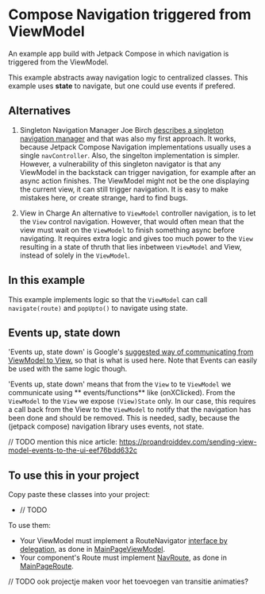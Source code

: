 # Compose Navigation triggered from ViewModel

An example app build with Jetpack Compose in which navigation is triggered from the ViewModel.

This example abstracts away navigation logic to centralized classes. This example uses **state** to
navigate, but one could use events if prefered.

## Alternatives

1. Singleton Navigation Manager Joe
   Birch [describes a singleton navigation manager]("https://medium.com/google-developer-experts/modular-navigation-with-jetpack-compose-fda9f6b2bef7")
   and that was also my first approach. It works, because Jetpack Compose Navigation implementations
   usually uses a single `navController`. Also, the singelton implementation is simpler. However, a
   vulnerability of this singleton navigator is that any ViewModel in the backstack can trigger
   navigation, for example after an async action finishes. The ViewModel might not be the one
   displaying the current view, it can still trigger navigation. It is easy to make mistakes here,
   or create strange, hard to find bugs.

2. View in Charge An alternative to `ViewModel` controller navigation, is to let the `View` control
   navigation. However, that would often mean that the view must wait on the `ViewModel` to finish
   something async before navigating. It requires extra logic and gives too much power to the `View`
   resulting in a state of thruth that lies inbetween `ViewModel` and View, instead of solely in
   the `ViewModel`.

## In this example

This example implements logic so that the `ViewModel` can call `navigate(route)` and `popUpto()` to
navigate using state.

## Events up, state down

'Events up, state down' is
Google's [suggested way of communicating from ViewModel to View.](https://developer.android.com/jetpack/guide/ui-layer#udf)
so that is what is used here. Note that Events can easily be used with the same logic though.

'Events up, state down' means that from the `View` to te `ViewModel` we communicate using **
events/functions** like (onXClicked). From the `ViewModel` to the `View` we expose `(View)State`
only. In our case, this requires a call back from the View to the `ViewModel` to notify that the
navigation has been done and should be removed. This is needed, sadly, because the (jetpack compose)
navigation library uses events, not state.

// TODO mention this nice
article: https://proandroiddev.com/sending-view-model-events-to-the-ui-eef76bdd632c

## To use this in your project

Copy paste these classes into your project:

- // TODO

To use them:

- Your ViewModel must implement a
  RouteNavigator [interface by delegation]("https://kotlinlang.org/docs/delegation.html), as done
  in [MainPageViewModel]("./app/src/main/java/nl/frank/vmnc/ui/main/MainPageViewModel.kt").
- Your component's Route must
  implement [NavRoute]("./app/src/main/java/nl/frank/vmnc/ui/nav/NavRoute.kt"), as done
  in [MainPageRoute]("./app/src/main/java/nl/frank/vmnc/ui/main/MainPage.kt").

// TODO ook projectje maken voor het toevoegen van transitie animaties?
